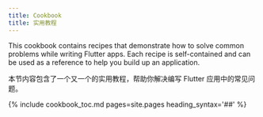 ```yaml
---
title: Cookbook
title: 实用教程
---
```


This cookbook contains recipes that demonstrate how to solve common problems
while writing Flutter apps. Each recipe is self-contained and can be used as a
reference to help you build up an application.

本节内容包含了一个又一个的实用教程，帮助你解决编写 Flutter 应用中的常见问题。

{% include cookbook_toc.md pages=site.pages heading_syntax='##' %}
